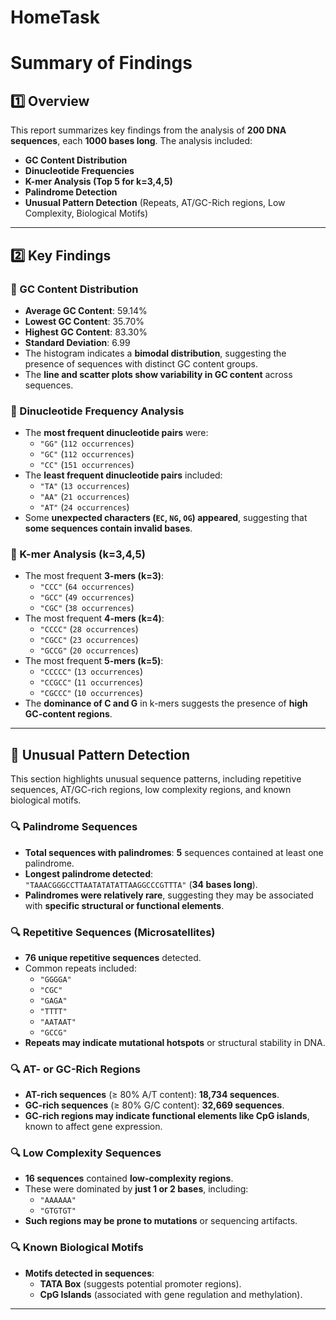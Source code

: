 # HomeTask

# Summary of Findings

## **1️⃣ Overview**
This report summarizes key findings from the analysis of **200 DNA sequences**, each **1000 bases long**. The analysis included:
- **GC Content Distribution**
- **Dinucleotide Frequencies**
- **K-mer Analysis (Top 5 for k=3,4,5)**
- **Palindrome Detection**
- **Unusual Pattern Detection** (Repeats, AT/GC-Rich regions, Low Complexity, Biological Motifs)

---

## **2️⃣ Key Findings**

### **📌 GC Content Distribution**
- **Average GC Content**: 59.14%
- **Lowest GC Content**: 35.70%
- **Highest GC Content**: 83.30%
- **Standard Deviation**: 6.99
- The histogram indicates a **bimodal distribution**, suggesting the presence of sequences with distinct GC content groups.
- The **line and scatter plots show variability in GC content** across sequences.

### **📌 Dinucleotide Frequency Analysis**
- The **most frequent dinucleotide pairs** were:
  - `"GG"` (`112 occurrences`)
  - `"GC"` (`112 occurrences`)
  - `"CC"` (`151 occurrences`)
- The **least frequent dinucleotide pairs** included:
  - `"TA"` (`13 occurrences`)
  - `"AA"` (`21 occurrences`)
  - `"AT"` (`24 occurrences`)
- Some **unexpected characters (`EC`, `NG`, `OG`) appeared**, suggesting that **some sequences contain invalid bases**.

### **📌 K-mer Analysis (k=3,4,5)**
- The most frequent **3-mers (k=3)**:
  - `"CCC"` (`64 occurrences`)
  - `"GCC"` (`49 occurrences`)
  - `"CGC"` (`38 occurrences`)
- The most frequent **4-mers (k=4)**:
  - `"CCCC"` (`28 occurrences`)
  - `"CGCC"` (`23 occurrences`)
  - `"GCCG"` (`20 occurrences`)
- The most frequent **5-mers (k=5)**:
  - `"CCCCC"` (`13 occurrences`)
  - `"CCGCC"` (`11 occurrences`)
  - `"CGCCC"` (`10 occurrences`)
- The **dominance of C and G** in k-mers suggests the presence of **high GC-content regions**.

---

## **📌 Unusual Pattern Detection**
This section highlights unusual sequence patterns, including repetitive sequences, AT/GC-rich regions, low complexity regions, and known biological motifs.

### **🔍 Palindrome Sequences**
- **Total sequences with palindromes**: **5** sequences contained at least one palindrome.
- **Longest palindrome detected**:  
  `"TAAACGGGCCTTAATATATATTAAGGCCCGTTTA"` (**34 bases long**).
- **Palindromes were relatively rare**, suggesting they may be associated with **specific structural or functional elements**.

### **🔍 Repetitive Sequences (Microsatellites)**
- **76 unique repetitive sequences** detected.
- Common repeats included:
  - `"GGGGA"`
  - `"CGC"`
  - `"GAGA"`
  - `"TTTT"`
  - `"AATAAT"`
  - `"GCCG"`
- **Repeats may indicate mutational hotspots** or structural stability in DNA.

### **🔍 AT- or GC-Rich Regions**
- **AT-rich sequences** (≥ 80% A/T content): **18,734 sequences**.
- **GC-rich sequences** (≥ 80% G/C content): **32,669 sequences**.
- **GC-rich regions may indicate functional elements like CpG islands**, known to affect gene expression.

### **🔍 Low Complexity Sequences**
- **16 sequences** contained **low-complexity regions**.
- These were dominated by **just 1 or 2 bases**, including:
  - `"AAAAAA"`
  - `"GTGTGT"`
- **Such regions may be prone to mutations** or sequencing artifacts.

### **🔍 Known Biological Motifs**
- **Motifs detected in sequences**:
  - **TATA Box** (suggests potential promoter regions).
  - **CpG Islands** (associated with gene regulation and methylation).

---